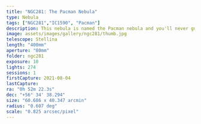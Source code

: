 ```yaml
---
title: "NGC281: The Pacman Nebula"
type: Nebula
tags: ["NGC281","IC1590", "Pacman"]
description: This nebula is named the Pacman nebula and you'll never guess why.
image: assets/images/gallery/ngc281/thumb.jpg
telescope: Stellina
length: "400mm"
aperture: "80mm"
folder: ngc281
exposure: 10
lights: 274 
sessions: 1
firstCapture: 2021-08-04 
lastCapture:
ra: "0h 52m 22.3s"
dec: "+56° 34' 38.294"
size: "60.686 x 40.347 arcmin"
radius: "0.607 deg"
scale: "0.825 arcsec/pixel"
---
```

